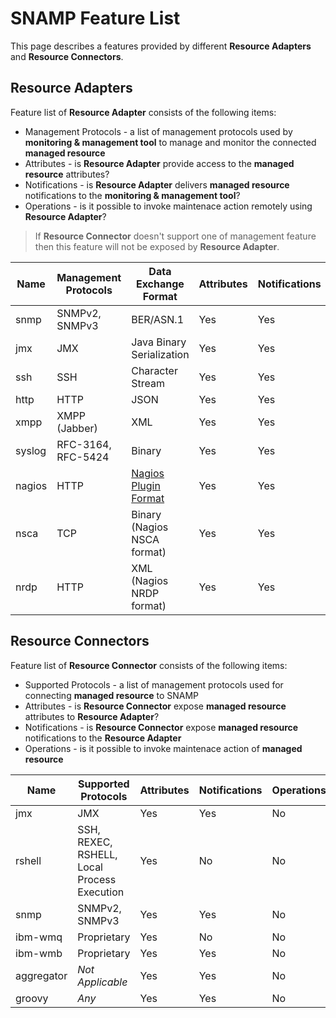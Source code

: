 SNAMP Feature List
====
This page describes a features provided by different **Resource Adapters** and **Resource Connectors**.

## Resource Adapters
Feature list of **Resource Adapter** consists of the following items:
* Management Protocols - a list of management protocols used by **monitoring & management tool** to manage and monitor the connected **managed resource**
* Attributes - is **Resource Adapter** provide access to the **managed resource** attributes?
* Notifications - is **Resource Adapter** delivers **managed resource** notifications to the **monitoring & management tool**?
* Operations - is it possible to invoke maintenace action remotely using **Resource Adapter**?

> If **Resource Connector** doesn't support one of management feature then this feature will not be exposed by **Resource Adapter**.

Name | Management Protocols | Data Exchange Format | Attributes | Notifications | Operations
---- | ---- | ---- | ---- | ---- | ----
snmp | SNMPv2, SNMPv3 | BER/ASN.1 | Yes | Yes | No
jmx | JMX | Java Binary Serialization | Yes | Yes | No
ssh | SSH | Character Stream | Yes | Yes | No
http | HTTP | JSON | Yes | Yes | No
xmpp | XMPP (Jabber) | XML | Yes | Yes | No
syslog | RFC-3164, RFC-5424 | Binary | Yes | Yes | No
nagios | HTTP | [Nagios Plugin Format](https://nagios-plugins.org/doc/guidelines.html#PLUGOUTPUT) | Yes | Yes | No
nsca | TCP | Binary (Nagios NSCA format) | Yes | Yes | No
nrdp | HTTP | XML (Nagios NRDP format) | Yes | Yes | No

## Resource Connectors
Feature list of **Resource Connector** consists of the following items:
* Supported Protocols - a list of management protocols used for connecting **managed resource** to SNAMP
* Attributes - is **Resource Connector** expose **managed resource** attributes to **Resource Adapter**?
* Notifications - is **Resource Connector** expose **managed resource** notifications to the **Resource Adapter**
* Operations - is it possible to invoke maintenace action of **managed resource**

Name | Supported Protocols | Attributes | Notifications | Operations
---- | ---- | ---- | ---- | ----
jmx | JMX | Yes | Yes | No
rshell | SSH, REXEC, RSHELL, Local Process Execution | Yes | No | No
snmp | SNMPv2, SNMPv3 | Yes | Yes | No
ibm-wmq | Proprietary | Yes | No | No
ibm-wmb | Proprietary | Yes | Yes | No
aggregator | _Not Applicable_ | Yes | Yes | No
groovy | _Any_ | Yes | Yes | No
